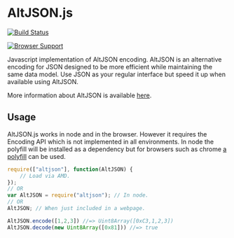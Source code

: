 # AltJSON.js

[![Build Status](https://travis-ci.org/kevincox/altjson.js.png?branch=master)](https://travis-ci.org/kevincox/altjson.js)

[![Browser Support](https://ci.testling.com/kevincox/altjson.js.png)](https://ci.testling.com/kevincox/altjson.js)

Javascript implementation of AltJSON encoding.  AltJSON is an alternative
encoding for JSON designed to be more efficient while maintaining the same data
model.  Use JSON as your regular interface but speed it up when available using
AltJSON.

More information about AltJSON is available
[here](https://github.com/kevincox/altjson.rb).

## Usage

AltJSON.js works in node and in the browser.  However it requires the Encoding
API which is not implemented in all environments.  In node the polyfill will
be installed as a dependency but for browsers such as chrome
[a polyfill](https://github.com/inexorabletash/text-encoding) can be used.

```js
require(["altjson"], function(AltJSON) {
	// Load via AMD.
});
// OR
var AltJSON = require("altjson"); // In node.
// OR
AltJSON; // When just included in a webpage.

AltJSON.encode([1,2,3]) //=> Uint8Array([0xC3,1,2,3])
AltJSON.decode(new Uint8Array([0x81])) //=> true
```
